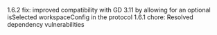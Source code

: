 1.6.2
fix: improved compatibility with GD 3.11 by allowing for an optional isSelected workspaceConfig in the protocol
1.6.1
chore: Resolved dependency vulnerabilities
